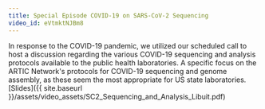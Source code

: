 ```yaml
---
title: Special Episode COVID-19 on SARS-CoV-2 Sequencing
video_id: eVtmktNJBm8
---
```

In response to the COVID-19 pandemic, we utilized our scheduled call to host a discussion regarding the various COVID-19 sequencing and analysis protocols available to the public health laboratories. A specific focus on the ARTIC Network's protocols for COVID-19 sequencing and genome assembly, as these seem the most appropriate for US state laboratories. [Slides]({{ site.baseurl }}/assets/video_assets/SC2_Sequencing_and_Analysis_Libuit.pdf)
